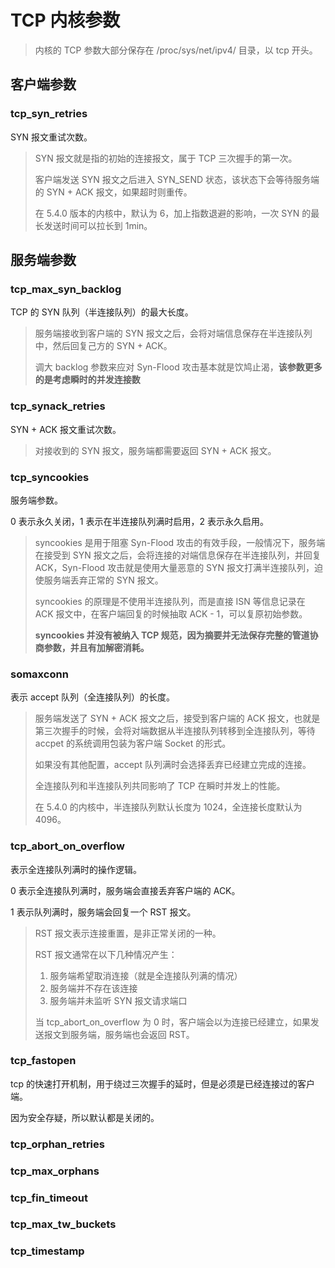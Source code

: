 # TCP 内核参数

> 内核的 TCP 参数大部分保存在 /proc/sys/net/ipv4/ 目录，以 tcp 开头。

## 客户端参数



### tcp_syn_retries

SYN 报文重试次数。

> SYN 报文就是指的初始的连接报文，属于 TCP 三次握手的第一次。
>
> 客户端发送 SYN 报文之后进入 SYN_SEND 状态，该状态下会等待服务端的 SYN + ACK 报文，如果超时则重传。
>
> 在 5.4.0 版本的内核中，默认为 6，加上指数退避的影响，一次 SYN 的最长发送时间可以拉长到 1min。





## 服务端参数

### tcp_max_syn_backlog

TCP 的 SYN 队列（半连接队列）的最大长度。

> 服务端接收到客户端的 SYN 报文之后，会将对端信息保存在半连接队列中，然后回复己方的 SYN + ACK。
>
> 调大 backlog 参数来应对 Syn-Flood 攻击基本就是饮鸠止渴，**该参数更多的是考虑瞬时的并发连接数**



### tcp_synack_retries

SYN + ACK 报文重试次数。

> 对接收到的 SYN 报文，服务端都需要返回 SYN + ACK 报文。



### tcp_syncookies

服务端参数。

0 表示永久关闭，1 表示在半连接队列满时启用，2 表示永久启用。

> syncookies 是用于阻塞 Syn-Flood 攻击的有效手段，一般情况下，服务端在接受到 SYN 报文之后，会将连接的对端信息保存在半连接队列，并回复 ACK，Syn-Flood 攻击就是使用大量恶意的 SYN 报文打满半连接队列，迫使服务端丢弃正常的 SYN 报文。
>
> syncookies 的原理是不使用半连接队列，而是直接 ISN 等信息记录在 ACK 报文中，在客户端回复的时候抽取 ACK - 1，可以复原初始参数。
>
> **syncookies 并没有被纳入 TCP 规范，因为摘要并无法保存完整的管道协商参数，并且有加解密消耗。**



### somaxconn

表示 accept 队列（全连接队列）的长度。

> 服务端发送了 SYN + ACK 报文之后，接受到客户端的 ACK 报文，也就是第三次握手的时候，会将对端数据从半连接队列转移到全连接队列，等待 accpet 的系统调用包装为客户端 Socket 的形式。
>
> 如果没有其他配置，accept 队列满时会选择丢弃已经建立完成的连接。
>
> 全连接队列和半连接队列共同影响了 TCP 在瞬时并发上的性能。
>
> 在 5.4.0 的内核中，半连接队列默认长度为 1024，全连接长度默认为 4096。



### tcp_abort_on_overflow

表示全连接队列满时的操作逻辑。

0 表示全连接队列满时，服务端会直接丢弃客户端的 ACK。

1 表示队列满时，服务端会回复一个 RST 报文。

> RST 报文表示连接重置，是非正常关闭的一种。
>
> RST 报文通常在以下几种情况产生：
>
> 1. 服务端希望取消连接（就是全连接队列满的情况）
> 2. 服务端并不存在该连接
> 3. 服务端并未监听 SYN 报文请求端口
>
> 当 tcp_abort_on_overflow 为 0 时，客户端会以为连接已经建立，如果发送报文到服务端，服务端也会返回 RST。



### tcp_fastopen

tcp 的快速打开机制，用于绕过三次握手的延时，但是必须是已经连接过的客户端。

因为安全存疑，所以默认都是关闭的。





### tcp_orphan_retries



### tcp_max_orphans

### tcp_fin_timeout

### tcp_max_tw_buckets

### tcp_timestamp